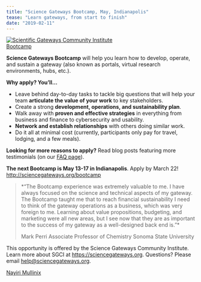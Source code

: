 ```yaml
---
title: "Science Gateways Bootcamp, May, Indianapolis"
tease: "Learn gateways, from start to finish"
date: "2019-02-11"
---
```


[<img class="float-right" style="max-width: 300px" src="/images/logos/sgci-logo-trans-big.png" alt="Scientific Gateways Community Institute Bootcamp" />](http://sciencegateways.org/bootcamp)

**Science Gateways Bootcamp** will help you learn how to develop, operate, and sustain a gateway (also known as portals, virtual research environments, hubs, etc.).

**Why apply? You’ll...**

* Leave behind day-to-day tasks to tackle big questions that will help your team **articulate the value of your work** to key stakeholders.
* Create a strong **development, operations, and sustainability plan**.
* Walk away with **proven and effective strategies** in everything from business and finance to cybersecurity and usability.
* **Network and establish relationships** with others doing similar work.
* Do it all at minimal cost (currently, participants only pay for travel, lodging, and a few meals).

**Looking for more reasons to apply?** Read blog posts featuring more testimonials (on our [FAQ page](https://sciencegateways.org/engage/bootcamp/apply)).

**The next Bootcamp is May 13-17 in Indianapolis**. Apply by March 22! http://sciencegateways.org/bootcamp

<blockquote class="blockquote">
*“The Bootcamp experience was extremely valuable to me. I have always focused on the science and technical aspects of my gateway. The Bootcamp taught me that to reach financial sustainability I need to think of the gateway operations as a business, which was very foreign to me. Learning about value propositions, budgeting, and marketing were all new areas, but I see now that they are as important to the success of my gateway as a well-designed back end is.”*

Mark Perri
Associate Professor of Chemistry
Sonoma State University
</blockquote>

This opportunity is offered by the Science Gateways Community Institute. Learn more about SGCI at https://sciencegateways.org. Questions? Please email [help@sciencegateways.org](mailto:help@sciencegateways.org).

[Nayiri Mullinix](https://sciencegateways.org/-/people-of-sgci-nayiri-mullinix)
	
